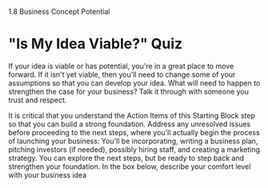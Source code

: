 1.8 Business Concept Potential

# "Is My Idea Viable?" Quiz

If your idea is viable or has potential, you're in a great place to move forward. If it isn't yet viable, then you'll need to change some of your assumptions so that you can develop your idea. What will need to happen to strengthen the case for your business? Talk it through with someone you trust and respect.

It is critical that you understand the Action Items of this Starting Block step so that you can build a strong foundation. Address any unresolved issues before proceeding to the next steps, where you'll actually begin the process of launching your business: You'll be incorporating, writing a business plan, pitching investors (if needed), possibly hiring staff, and creating a marketing strategy. You can explore the next steps, but be ready to step back and strengthen your foundation. In the box below, describe your comfort level with your business idea


